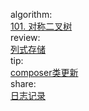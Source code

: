 

algorithm:   
[101. 对称二叉树](/algorithm/arts_week30_20200525/solution.js)    
review:     
[列式存储](/review/arts_week30_20200525/readme.md)  
tip:   
[composer类更新](/tip/arts_week30_20200525/composer类更新.md)  
share:   
[日志记录](/share/arts_week30_20200525/日志记录.md)   

